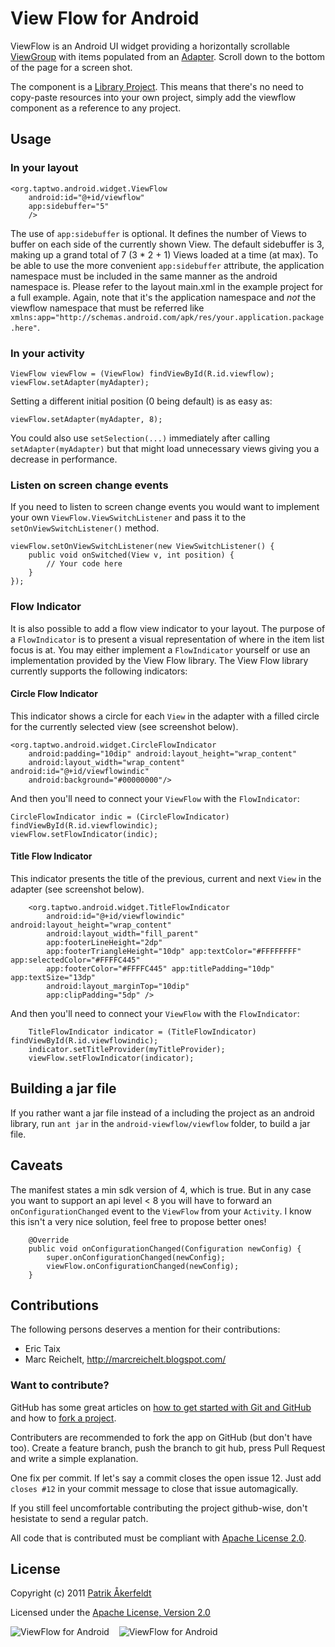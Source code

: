 # View Flow for Android

ViewFlow is an Android UI widget providing a horizontally scrollable [ViewGroup](http://developer.android.com/reference/android/view/ViewGroup.html) with items populated from an [Adapter](http://developer.android.com/reference/android/widget/Adapter.html). Scroll down to the bottom of the page for a screen shot.

The component is a [Library Project](http://developer.android.com/guide/developing/eclipse-adt.html#libraryProject). This means that there's no need to copy-paste resources into your own project, simply add the viewflow component as a reference to any project.

## Usage

### In your layout

    <org.taptwo.android.widget.ViewFlow
	    android:id="@+id/viewflow"
	    app:sidebuffer="5"
        />

The use of `app:sidebuffer` is optional. It defines the number of Views to buffer on each side of the currently shown View. The default sidebuffer is 3, making up a grand total of 7 (3 * 2 + 1) Views loaded at a time (at max).
To be able to use the more convenient `app:sidebuffer` attribute, the application namespace must be included in the same manner as the android namespace is. Please refer to the layout main.xml in the example project for a full example. Again, note that it's the application namespace and *not* the viewflow namespace that must be referred like `xmlns:app="http://schemas.android.com/apk/res/your.application.package.here"`.

### In your activity

    ViewFlow viewFlow = (ViewFlow) findViewById(R.id.viewflow);
    viewFlow.setAdapter(myAdapter);
    
Setting a different initial position (0 being default) is as easy as:

    viewFlow.setAdapter(myAdapter, 8);
    
You could also use `setSelection(...)` immediately after calling `setAdapter(myAdapter)` but that might load unnecessary views giving you a decrease in performance.

### Listen on screen change events

If you need to listen to screen change events you would want to implement your own `ViewFlow.ViewSwitchListener` and pass it to the `setOnViewSwitchListener()` method.

    viewFlow.setOnViewSwitchListener(new ViewSwitchListener() {
        public void onSwitched(View v, int position) {
            // Your code here
        }
    });

### Flow Indicator
It is also possible to add a flow view indicator to your layout. The purpose of a `FlowIndicator` is to present a visual representation of where in the item list focus is at. You may either implement a `FlowIndicator` yourself or use an implementation provided by the View Flow library. The View Flow library currently supports the following indicators:

#### Circle Flow Indicator ####
This indicator shows a circle for each `View` in the adapter with a filled circle for the currently selected view (see screenshot below).

	<org.taptwo.android.widget.CircleFlowIndicator
		android:padding="10dip" android:layout_height="wrap_content"
		android:layout_width="wrap_content" android:id="@+id/viewflowindic"
		android:background="#00000000"/>

And then you'll need to connect your `ViewFlow` with the `FlowIndicator`:

	CircleFlowIndicator indic = (CircleFlowIndicator) findViewById(R.id.viewflowindic);
	viewFlow.setFlowIndicator(indic);

#### Title Flow Indicator ####
This indicator presents the title of the previous, current and next `View` in the adapter (see screenshot below).

		<org.taptwo.android.widget.TitleFlowIndicator
			android:id="@+id/viewflowindic" android:layout_height="wrap_content"
			android:layout_width="fill_parent"
			app:footerLineHeight="2dp"
			app:footerTriangleHeight="10dp" app:textColor="#FFFFFFFF" app:selectedColor="#FFFFC445"
			app:footerColor="#FFFFC445" app:titlePadding="10dp" app:textSize="13dp" 
			android:layout_marginTop="10dip"
			app:clipPadding="5dp" />

And then you'll need to connect your `ViewFlow` with the `FlowIndicator`:

		TitleFlowIndicator indicator = (TitleFlowIndicator) findViewById(R.id.viewflowindic);
		indicator.setTitleProvider(myTitleProvider);
		viewFlow.setFlowIndicator(indicator);

## Building a jar file
If you rather want a jar file instead of a including the project as an android library, run `ant jar` in the `android-viewflow/viewflow` folder, to build a jar file.

## Caveats ##
The manifest states a min sdk version of 4, which is true. But in any case you want to support an api level < 8 you will have to forward an `onConfigurationChanged` event to the `ViewFlow` from your `Activity`. I know this isn't a very nice solution, feel free to propose better ones!

		@Override
		public void onConfigurationChanged(Configuration newConfig) {
			super.onConfigurationChanged(newConfig);
			viewFlow.onConfigurationChanged(newConfig);
		}

## Contributions
The following persons deserves a mention for their contributions:

* Eric Taix
* Marc Reichelt, <http://marcreichelt.blogspot.com/>

### Want to contribute?

GitHub has some great articles on [how to get started with Git and GitHub](http://help.github.com/) and how to [fork a project](http://help.github.com/forking/).

Contributers are recommended to fork the app on GitHub (but don't have too). Create a feature branch, push the branch to git hub, press Pull Request and write a simple explanation.

One fix per commit. If let's say a commit closes the open issue 12. Just add `closes #12` in your commit message to close that issue automagically.

If you still feel uncomfortable contributing the project github-wise, don't hesistate to send a regular patch.

All code that is contributed must be compliant with [Apache License 2.0](http://www.apache.org/licenses/LICENSE-2.0.html).

## License
Copyright (c) 2011 [Patrik Åkerfeldt](http://about.me/pakerfeldt)

Licensed under the [Apache License, Version 2.0](http://www.apache.org/licenses/LICENSE-2.0.html)

![ViewFlow for Android](https://github.com/pakerfeldt/android-viewflow/raw/master/viewflow-example/screen.png "ViewFlow for Android") &nbsp;&nbsp; ![ViewFlow for Android](https://github.com/pakerfeldt/android-viewflow/raw/master/viewflow-example/screen2.png "ViewFlow for Android")



